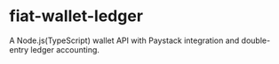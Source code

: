 # fiat-wallet-ledger
A Node.js(TypeScript) wallet API with Paystack integration and double-entry ledger accounting.
